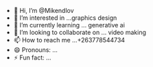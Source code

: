 - 👋 Hi, I’m @Mikendlov
- 👀 I’m interested in ...graphics design 
- 🌱 I’m currently learning ... generative ai
- 💞️ I’m looking to collaborate on ... video making 
- 📫 How to reach me ...+263778544734
- 😄 Pronouns: ...
- ⚡ Fun fact: ... 

<!---
Mikendlov/Mikendlov is a ✨ special ✨ repository because its `README.md` (this file) appears on your GitHub profile.
You can click the Preview link to take a look at your changes.
--->
